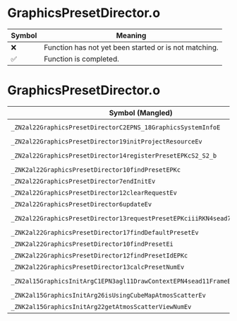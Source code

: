 # GraphicsPresetDirector.o
| Symbol | Meaning 
| ------------- | ------------- 
| :x: | Function has not yet been started or is not matching. 
| :white_check_mark: | Function is completed. 


# GraphicsPresetDirector.o
| Symbol (Mangled) | Symbol (Demangled) | Decompiled? |
| ------------- |  ------------- | ------------- |
| `_ZN2al22GraphicsPresetDirectorC2EPNS_18GraphicsSystemInfoE` | `al::GraphicsPresetDirector::GraphicsPresetDirector(al::GraphicsSystemInfo *)` | :white_check_mark: |
| `_ZN2al22GraphicsPresetDirector19initProjectResourceEv` | `al::GraphicsPresetDirector::initProjectResource(void)` | :white_check_mark: |
| `_ZN2al22GraphicsPresetDirector14registerPresetEPKcS2_S2_b` | `al::GraphicsPresetDirector::registerPreset(char const*,char const*,char const*,bool)` | :white_check_mark: |
| `_ZNK2al22GraphicsPresetDirector10findPresetEPKc` | `al::GraphicsPresetDirector::findPreset(char const*)const` | :white_check_mark: |
| `_ZN2al22GraphicsPresetDirector7endInitEv` | `al::GraphicsPresetDirector::endInit(void)` | :white_check_mark: |
| `_ZN2al22GraphicsPresetDirector12clearRequestEv` | `al::GraphicsPresetDirector::clearRequest(void)` | :white_check_mark: |
| `_ZN2al22GraphicsPresetDirector6updateEv` | `al::GraphicsPresetDirector::update(void)` | :white_check_mark: |
| `_ZN2al22GraphicsPresetDirector13requestPresetEPKciiiRKN4sead7Vector3IfEE` | `al::GraphicsPresetDirector::requestPreset(char const*,int,int,int,sead::Vector3<float> const&)` | :white_check_mark: |
| `_ZNK2al22GraphicsPresetDirector17findDefaultPresetEv` | `al::GraphicsPresetDirector::findDefaultPreset(void)const` | :white_check_mark: |
| `_ZNK2al22GraphicsPresetDirector10findPresetEi` | `al::GraphicsPresetDirector::findPreset(int)const` | :white_check_mark: |
| `_ZNK2al22GraphicsPresetDirector12findPresetIdEPKc` | `al::GraphicsPresetDirector::findPresetId(char const*)const` | :white_check_mark: |
| `_ZNK2al22GraphicsPresetDirector13calcPresetNumEv` | `al::GraphicsPresetDirector::calcPresetNum(void)const` | :white_check_mark: |
| `_ZN2al15GraphicsInitArgC1EPN3agl11DrawContextEPN4sead11FrameBufferE` | `al::GraphicsInitArg::GraphicsInitArg(agl::DrawContext *,sead::FrameBuffer *)` | :white_check_mark: |
| `_ZNK2al15GraphicsInitArg26isUsingCubeMapAtmosScatterEv` | `al::GraphicsInitArg::isUsingCubeMapAtmosScatter(void)const` | :white_check_mark: |
| `_ZNK2al15GraphicsInitArg22getAtmosScatterViewNumEv` | `al::GraphicsInitArg::getAtmosScatterViewNum(void)const` | :white_check_mark: |
